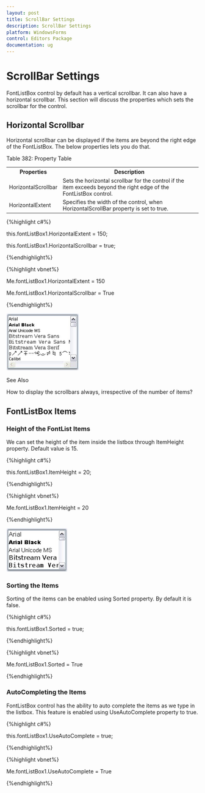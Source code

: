 ```yaml
---
layout: post
title: ScrollBar Settings
description: ScrollBar Settings
platform: WindowsForms
control: Editors Package
documentation: ug
---
```


# ScrollBar Settings

FontListBox control by default has a vertical scrollbar. It can also have a horizontal scrollbar. This section will discuss the properties which sets the scrollbar for the control.

## Horizontal Scrollbar

Horizontal scrollbar can be displayed if the items are beyond the right edge of the FontListBox. The below properties lets you do that.

Table 382: Property Table

<table>
<tr>
<th>
Properties</th><th>
Description</th></tr>
<tr>
<td>
HorizontalScrollbar</td><td>
Sets the horizontal scrollbar for the control if the item exceeds beyond the right edge of the FontListBox control.</td></tr>
<tr>
<td>
HorizontalExtent</td><td>
Specifies the width of the control, when HorizontalScrollBar property is set to true.</td></tr>
</table>


{%highlight c#%}



this.fontListBox1.HorizontalExtent = 150;

this.fontListBox1.HorizontalScrollbar = true;


{%endhighlight%}

{%highlight vbnet%}

Me.fontListBox1.HorizontalExtent = 150

Me.fontListBox1.HorizontalScrollbar = True

{%endhighlight%}

 ![](Overview_images/Overview_img580.jpeg) 

See Also

How to display the scrollbars always, irrespective of the number of items?


## FontListBox Items

### Height of the FontList Items

We can set the height of the item inside the listbox through ItemHeight property. Default value is 15. 



{%highlight c#%}

this.fontListBox1.ItemHeight = 20;

{%endhighlight%}

{%highlight vbnet%}



Me.fontListBox1.ItemHeight = 20

{%endhighlight%}

 ![](Overview_images/Overview_img581.jpeg) 


### Sorting the Items

Sorting of the items can be enabled using Sorted property. By default it is false.

{%highlight c#%}



this.fontListBox1.Sorted = true;


{%endhighlight%}

{%highlight vbnet%}

Me.fontListBox1.Sorted = True

{%endhighlight%}


### AutoCompleting the Items

FontListBox control has the ability to auto complete the items as we type in the listbox. This feature is enabled using UseAutoComplete property to true.

{%highlight c#%}



this.fontListBox1.UseAutoComplete = true;

{%endhighlight%}


{%highlight vbnet%}



Me.fontListBox1.UseAutoComplete = True

{%endhighlight%}

